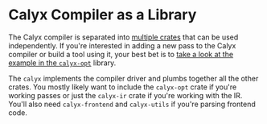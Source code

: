 # Calyx Compiler as a Library

The Calyx compiler is separated into [multiple crates][crates] that can be used independently.
If you're interested in adding a new pass to the Calyx compiler or build a tool using it, your best bet is to [take a look at the example in the `calyx-opt`][opt-ex] library.

The `calyx` implements the compiler driver and plumbs together all the other crates.
You mostly likely want to include the `calyx-opt` crate if you're working passes or just the `calyx-ir` crate if you're working with the IR.
You'll also need `calyx-frontend` and `calyx-utils` if you're parsing frontend code.


[crates]: https://docs.rs/releases/search?query=calyx
[opt-ex]: https://docs.rs/calyx-opt/0.2.1/calyx_opt/